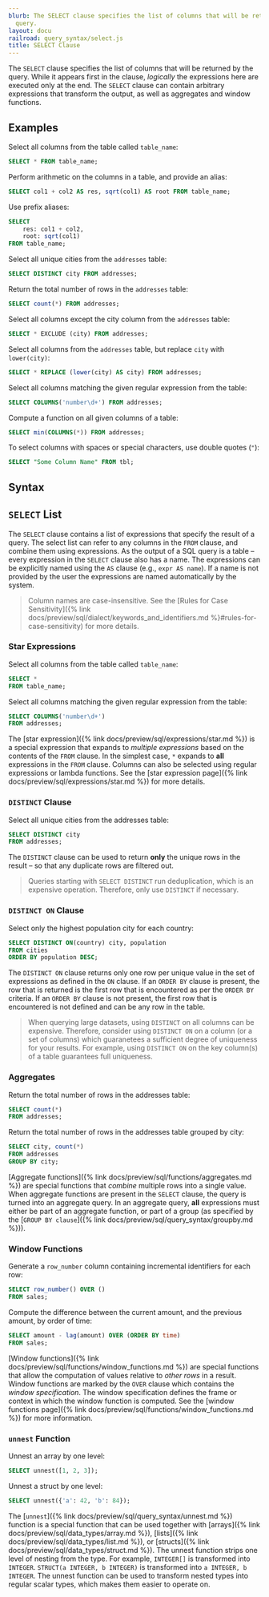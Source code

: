 ```yaml
---
blurb: The SELECT clause specifies the list of columns that will be returned by the
  query.
layout: docu
railroad: query_syntax/select.js
title: SELECT Clause
---
```


The `SELECT` clause specifies the list of columns that will be returned by the query. While it appears first in the clause, *logically* the expressions here are executed only at the end. The `SELECT` clause can contain arbitrary expressions that transform the output, as well as aggregates and window functions.

## Examples

Select all columns from the table called `table_name`:

```sql
SELECT * FROM table_name;
```

Perform arithmetic on the columns in a table, and provide an alias:

```sql
SELECT col1 + col2 AS res, sqrt(col1) AS root FROM table_name;
```

Use prefix aliases:

```sql
SELECT
    res: col1 + col2,
    root: sqrt(col1)
FROM table_name;
```

Select all unique cities from the `addresses` table:

```sql
SELECT DISTINCT city FROM addresses;
```

Return the total number of rows in the `addresses` table:

```sql
SELECT count(*) FROM addresses;
```

Select all columns except the city column from the `addresses` table:

```sql
SELECT * EXCLUDE (city) FROM addresses;
```

Select all columns from the `addresses` table, but replace `city` with `lower(city)`:

```sql
SELECT * REPLACE (lower(city) AS city) FROM addresses;
```

Select all columns matching the given regular expression from the table:

```sql
SELECT COLUMNS('number\d+') FROM addresses;
```

Compute a function on all given columns of a table:

```sql
SELECT min(COLUMNS(*)) FROM addresses;
```

To select columns with spaces or special characters, use double quotes (`"`):

```sql
SELECT "Some Column Name" FROM tbl;
```

## Syntax

<div id="rrdiagram"></div>

## `SELECT` List

The `SELECT` clause contains a list of expressions that specify the result of a query. The select list can refer to any columns in the `FROM` clause, and combine them using expressions. As the output of a SQL query is a table – every expression in the `SELECT` clause also has a name. The expressions can be explicitly named using the `AS` clause (e.g., `expr AS name`). If a name is not provided by the user the expressions are named automatically by the system.

> Column names are case-insensitive. See the [Rules for Case Sensitivity]({% link docs/preview/sql/dialect/keywords_and_identifiers.md %}#rules-for-case-sensitivity) for more details.

### Star Expressions

Select all columns from the table called `table_name`:

```sql
SELECT *
FROM table_name;
```

Select all columns matching the given regular expression from the table:

```sql
SELECT COLUMNS('number\d+')
FROM addresses;
```

The [star expression]({% link docs/preview/sql/expressions/star.md %}) is a special expression that expands to *multiple expressions* based on the contents of the `FROM` clause. In the simplest case, `*` expands to **all** expressions in the `FROM` clause. Columns can also be selected using regular expressions or lambda functions. See the [star expression page]({% link docs/preview/sql/expressions/star.md %}) for more details.

### `DISTINCT` Clause

Select all unique cities from the addresses table:

```sql
SELECT DISTINCT city
FROM addresses;
```

The `DISTINCT` clause can be used to return **only** the unique rows in the result – so that any duplicate rows are filtered out.

> Queries starting with `SELECT DISTINCT` run deduplication, which is an expensive operation. Therefore, only use `DISTINCT` if necessary.

### `DISTINCT ON` Clause

Select only the highest population city for each country:

```sql
SELECT DISTINCT ON(country) city, population
FROM cities
ORDER BY population DESC;
```

The `DISTINCT ON` clause returns only one row per unique value in the set of expressions as defined in the `ON` clause. If an `ORDER BY` clause is present, the row that is returned is the first row that is encountered as per the `ORDER BY` criteria. If an `ORDER BY` clause is not present, the first row that is encountered is not defined and can be any row in the table.

> When querying large datasets, using `DISTINCT` on all columns can be expensive. Therefore, consider using `DISTINCT ON` on a column (or a set of columns) which guaranetees a sufficient degree of uniqueness for your results. For example, using `DISTINCT ON` on the key column(s) of a table guarantees full uniqueness.

### Aggregates

Return the total number of rows in the addresses table:

```sql
SELECT count(*)
FROM addresses;
```

Return the total number of rows in the addresses table grouped by city:

```sql
SELECT city, count(*)
FROM addresses
GROUP BY city;
```

[Aggregate functions]({% link docs/preview/sql/functions/aggregates.md %}) are special functions that *combine* multiple rows into a single value. When aggregate functions are present in the `SELECT` clause, the query is turned into an aggregate query. In an aggregate query, **all** expressions must either be part of an aggregate function, or part of a group (as specified by the [`GROUP BY clause`]({% link docs/preview/sql/query_syntax/groupby.md %})).

### Window Functions

Generate a `row_number` column containing incremental identifiers for each row:

```sql
SELECT row_number() OVER ()
FROM sales;
```

Compute the difference between the current amount, and the previous amount, by order of time:

```sql
SELECT amount - lag(amount) OVER (ORDER BY time)
FROM sales;
```

[Window functions]({% link docs/preview/sql/functions/window_functions.md %}) are special functions that allow the computation of values relative to *other rows* in a result. Window functions are marked by the `OVER` clause which contains the *window specification*. The window specification defines the frame or context in which the window function is computed. See the [window functions page]({% link docs/preview/sql/functions/window_functions.md %}) for more information.

### `unnest` Function

Unnest an array by one level:

```sql
SELECT unnest([1, 2, 3]);
```

Unnest a struct by one level:

```sql
SELECT unnest({'a': 42, 'b': 84});
```

The [`unnest`]({% link docs/preview/sql/query_syntax/unnest.md %}) function is a special function that can be used together with [arrays]({% link docs/preview/sql/data_types/array.md %}), [lists]({% link docs/preview/sql/data_types/list.md %}), or [structs]({% link docs/preview/sql/data_types/struct.md %}). The unnest function strips one level of nesting from the type. For example, `INTEGER[]` is transformed into `INTEGER`. `STRUCT(a INTEGER, b INTEGER)` is transformed into `a INTEGER, b INTEGER`. The unnest function can be used to transform nested types into regular scalar types, which makes them easier to operate on.
